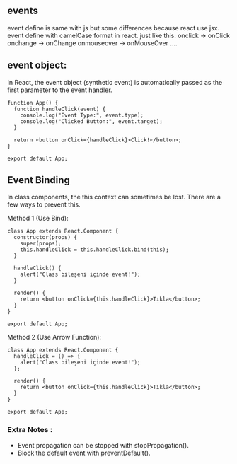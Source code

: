 ## events
event define is same with js but some differences because react use jsx.
event define with camelCase format in react. just like this:
onclick -> onClick
onchange -> onChange
onmouseover -> onMouseOver
....

## event object:
In React, the event object (synthetic event) is automatically passed as the first parameter to the event handler.
```
function App() {
  function handleClick(event) {
    console.log("Event Type:", event.type);
    console.log("Clicked Button:", event.target);
  }

  return <button onClick={handleClick}>Click!</button>;
}

export default App;
```

## Event Binding
In class components, the this context can sometimes be lost. There are a few ways to prevent this.

Method 1 (Use Bind): 
```
class App extends React.Component {
  constructor(props) {
    super(props);
    this.handleClick = this.handleClick.bind(this);
  }

  handleClick() {
    alert("Class bileşeni içinde event!");
  }

  render() {
    return <button onClick={this.handleClick}>Tıkla</button>;
  }
}

export default App;
```


Method 2 (Use Arrow Function):
```
class App extends React.Component {
  handleClick = () => {
    alert("Class bileşeni içinde event!");
  };

  render() {
    return <button onClick={this.handleClick}>Tıkla</button>;
  }
}

export default App;
```

### Extra Notes : 
* Event propagation can be stopped with stopPropagation().
* Block the default event with preventDefault().